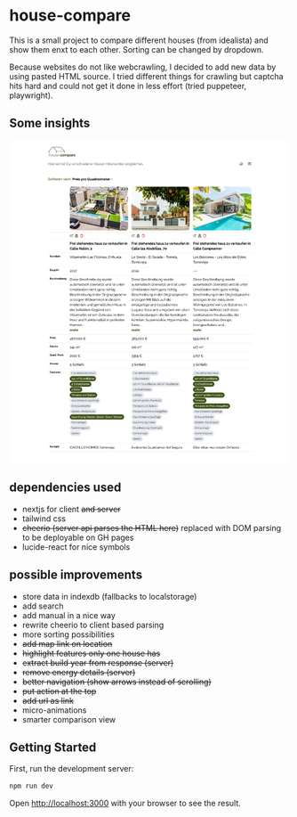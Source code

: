 # house-compare

This is a small project to compare different houses (from idealista) and show them enxt to each other.
Sorting can be changed by dropdown.

Because websites do not like webcrawling, I decided to add new data by using pasted HTML source. I tried different things for crawling but
captcha hits hard and could not get it done in less effort (tried puppeteer, playwright).

## Some insights

![](./screenshot.png)

## dependencies used

- nextjs for client ~~and server~~
- tailwind css
- ~~cheerio (server api parses the HTML here)~~ replaced with DOM parsing to be deployable on GH pages
- lucide-react for nice symbols

## possible improvements

- store data in indexdb (fallbacks to localstorage)
- add search
- add manual in a nice way
- rewrite cheerio to client based parsing
- more sorting possibilities
- ~~add map link on location~~
- ~~highlight features only one house has~~
- ~~extract build year from response (server)~~
- ~~remove energy details (server)~~
- ~~better navigation (show arrows instead of scrolling)~~
- ~~put action at the top~~
- ~~add url as link~~
- micro-animations
- smarter comparison view

## Getting Started

First, run the development server:

```bash
npm run dev
```

Open [http://localhost:3000](http://localhost:3000) with your browser to see the result.
